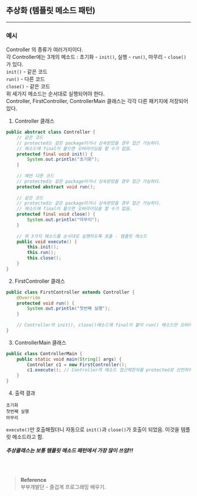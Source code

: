 ## 추상화 (템플릿 메소드 패턴)

---
### 예시
Controller 의 종류가 여러가지이다.</br>
각 Controller에는 3개의 메소드 : 초기화 - `init()`, 실행 - `run()`, 마무리 - `close()`가 있다.</br>
`init()` - 같은 코드</br>
`run()` - 다른 코드</br>
`close()` - 같은 코드</br>
위 세가지 메소드는 순서대로 실행되어야 한다.</br>
Controller, FirstController, ControllerMain 클래스는 각각 다른 패키지에 저장되어 있다.
1. Controller 클래스
```java
public abstract class Controller {
    // 같은 코드
    // protected는 같은 package이거나 상속받았을 경우 접근 가능하다.
    // 메소드에 final이 붙으면 오버라이딩을 할 수가 없음.
    protected final void init() {
        System.out.println("초기화");
    }
    
    // 매번 다른 코드
    // protected는 같은 package이거나 상속받았을 경우 접근 가능하다.
    protected abstract void run();
    
    // 같은 코드
    // protected는 같은 package이거나 상속받았을 경우 접근 가능하다.
    // 메소드에 final이 붙으면 오버라이딩을 할 수가 없음.
    protected final void close() {
        System.out.println("마무리");
    }
    
    // 위 3가지 메소드를 순서대로 실행하도록 호출 - 템플릿 메소드
    public void execute() {
        this.init();
        this.run();
        this.close();
    }
}
```
2. FirstController 클래스
```java
public class FirstController extends Controller {
    @Override
    protected void run() {
        System.out.println("첫번째 실행");
    }
    
    // Controller의 init(), close()메소드에 final이 붙어 run() 메소드만 오버라이딩 가능
}
```
3. ControllerMain 클래스
```java
public class ControllerMain {
    public static void main(String[] args) {
        Controller c1 = new FirstController();
        c1.execute(); // Controller의 메소드 접근제한자를 protected로 선언하여 execute() 메소드만 실행 가능
    }
}
```
4. 출력 결과
```text
초기화
첫번째 실행
마무리
```
`execute()`만 호출해줬더니 자동으로 `init()`과 `close()`가 호출이 되었음. 이것을 템플릿 메소드라고 함.</br></br>
***추상클래스는 보통 템플릿 메소드 패턴에서 가장 많이 쓰임!!!***





<br/><br/>

>**Reference**
><br/>부부개발단 - 즐겁게 프로그래밍 배우기.